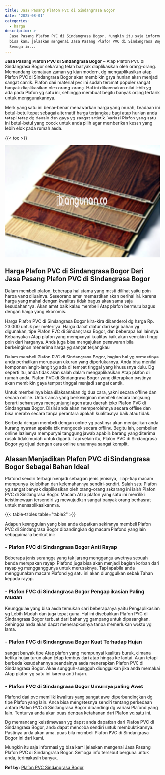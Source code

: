 ```yaml
---
title: Jasa Pasang Plafon PVC di Sindangrasa Bogor
date: '2025-08-01'
categories:
  - harga
description: >-
  Jasa Pasang Plafon PVC di Sindangrasa Bogor. Mungkin itu saja informasi yg
  bisa kami jelaskan mengenai Jasa Pasang Plafon PVC di Sindangrasa Bogor.
  Semoga in...
---
```


**Jasa Pasang Plafon PVC di Sindangrasa Bogor** – Atap Plafon PVC di Sindangrasa Bogor sekarang telah banyak diaplikasikan oleh orang-orang. Memandang kemajuan zaman yg kian modern, dg mengaplikasikan atap Plafon PVC di Sindangrasa Bogor akan membikin gaya hunian akan menjadi sangat cantik. Plafon dari material pvc ini sudah teramat populer sangat banyak diaplikasikan oleh orang-orang. Hal ini dikarenakan nilai lebih yg ada pada Plafon yg satu ini, sehingga membuat begitu banyak orang tertarik untuk menggunakannya.

Merk yang satu ini benar-benar menawarkan harga yang murah, keadaan ini betul-betul tepat sebagai alternatif harga terjangkau bagi atap hunian anda tetapi tetap dg desain dan gaya yg sangat artistik. Variasi Plafon yang satu ini betul-betul yang cocok untuk anda pilih agar memberikan kesan yang lebih elok pada rumah anda.

{{< toc >}}

![Jasa Pasang Plafon PVC di Sindangrasa Bogor](/images/flafond-pvc-murah04.png)

## Harga Plafon PVC di Sindangrasa Bogor Dari Jasa Pasang Plafon PVC di Sindangrasa Bogor

Dalam membeli plafon, beberapa hal utama yang mesti dilihat yaitu poin harga yang dijualnya. Seseorang amat memastikan akan perihal ini, karena harga yang mahal dengan kwalitas tidak bagus akan sama saja kesudahannya. Akan amat baik kalau membeli Atap plafon bermutu bagus dengan harga yang ekonomis.

Harga Plafon PVC di Sindangrasa Bogor kira-kira dibanderol dg harga Rp. 23.000 untuk per meternya. Harga dapat diatur dari segi bahan yg digunakan, tipe Plafon PVC di Sindangrasa Bogor, dan beberapa hal lainnya. Kebanyakan Atap plafon yang mempunyai kualitas baik akan semakin tinggi poin dari harganya. Anda juga bisa mengajukan penawaran bila berkeinginan menerima harga yg sangat terjangkau.

Dalam membeli Plafon PVC di Sindangrasa Bogor, bagian hal yg semestinya anda perhatikan merupakan ukuran yang diperlukannya. Anda bisa menilai komponen langit-langit yg ada di tempat tinggal yang khususnya dulu. Dg seperti itu, anda tidak akan salah dalam mengaplikasikan Atap plafon di rumah anda. Plafon PVC di Sindangrasa Bogor yang diterapkan pastinya akan membikin gaya tempat tinggal menjadi sangat cantik.

Untuk membelinya bisa dilaksanakan dg dua cara, yakni secara offline dan secara online. Untuk anda yang berkeinginan membeli secara langsung berarti seharusnya mengunjungi agen atau daerah toko Plafon PVC di Sindangrasa Bogor. Disini anda akan memperolehnya secara offline dan bisa meraba secara tanpa perantara apakah kualitasnya baik atau tidak.

Berbeda dengan membeli dengan online yg pastinya akan menjadikan anda kurang nyaman apabila tdk mengecek secara offline. Begitu lah, pembelian online lazimnya mempunyai tanggung jawab apabila barang yang diterima rusak tidak mudah untuk diganti. Tapi selain itu, Plafon PVC di Sindangrasa Bogor yg dijual dengan cara online umumnya sangat komplit.

## Alasan Menjadikan Plafon PVC di Sindangrasa Bogor Sebagai Bahan Ideal

Plafond sendiri terbagi menjadi sebagian jenis jenisnya, Tiap-tiap macam mempunyai kelebihan dan kelemahannya sendiri-sendiri. Salah satu Plafon yg sangat banyak diaplikasikan oleh orang-orang sekarang ini ialah Plafon PVC di Sindangrasa Bogor. Macam Atap plafon yang satu ini memiliki keistimewaan tersendiri yg mewujudkan sangat banyak orang berhasrat untuk mengaplikasikannya.

{{< table-tables table="table2" >}}

Adapun keunggulan yang bisa anda dapatkan sekiranya membeli Plafon PVC di Sindangrasa Bogor dibandingkan dg macam Plafond yang lain sebagaimana berikut ini:

### \- Plafon PVC di Sindangrasa Bogor Anti Rayap

Beberapa jenis serangga yang tak jarang menggangu awetnya sebuah benda merupakan rayap. Plafond juga bisa akan menjadi bagian korban dari rayap yg mengganggunya untuk merusaknya. Tapi apabila anda menggunakan macam Plafond yg satu ini akan diunggulkan sebab Tahan kepada rayap.

### \- Plafon PVC di Sindangrasa Bogor Pengaplikasian Paling Mudah

Keunggulan yang bisa anda temukan dari beberapanya yaitu Pengaplikasian yg Lebih Mudah dan juga tepat guna. Hal ini disebabkan Plafon PVC di Sindangrasa Bogor terbuat dari bahan yg gampang untuk dipasangkan. Sehingga anda akan dapat menerapkannya tanpa memerlukan waktu yg lama.

### \- Plafon PVC di Sindangrasa Bogor Kuat Terhadap Hujan

sangat banyak tipe Atap plafon yang mempunyai kualitas buruk, dimana ketika hujan turun akan tetap tembus dari atap hingga ke lantai. Akan tetapi berbeda kesudahannya seandainya anda menerapkan Plafon PVC di Sindangrasa Bogor. Akan sungguh-sungguh diunggulkan jika anda memakai Atap plafon yg satu ini karena anti hujan.

### \- Plafon PVC di Sindangrasa Bogor Umurnya paling Awet

Plafond dari pvc memiliki kwalitas yang sangat awet diperbandingkan dg tipe Plafon yang lain. Anda bisa mengetesnya sendiri tentang perbedaan antara Plafon PVC di Sindangrasa Bogor dibandingi dg variasi Plafond yang lain. Tentunya anda akan puas dengan ketahanan dari Plafon yg satu ini.

Dg memandang keistimewaan yg dapat anda dapatkan dari Plafon PVC di Sindangrasa Bogor, anda dapat mencoba sendiri untuk membuktikannya. Pastinya anda akan amat puas bila membeli Plafon PVC di Sindangrasa Bogor ini dari kami.

Mungkin itu saja informasi yg bisa kami jelaskan mengenai Jasa Pasang Plafon PVC di Sindangrasa Bogor. Semoga info tersebut berguna untuk anda, terimakasih banyak.

**Ref by:** [Plafon PVC Sindangrasa Bogor](https://id.wikipedia.org/wiki/Plafon)
